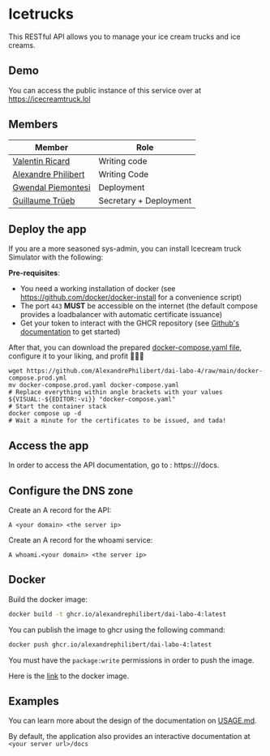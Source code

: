 # Icetrucks

This RESTful API allows you to manage your ice cream trucks and ice creams.

## Demo

You can access the public instance of this service over at https://icecreamtruck.lol

## Members

| Member | Role |
|--------------------------------------------------------------|------------------------|
| [Valentin Ricard](https://github.com/valentin-ricard)        | Writing code           |
| [Alexandre Philibert](https://github.com/AlexandrePhilibert) | Writing Code           |
| [Gwendal Piemontesi](https://github.com/gwendalpiemonte/)    | Deployment             |
| [Guillaume Trüeb](https://github.com/truebguillaume/)        | Secretary + Deployment |

## Deploy the app

If you are a more seasoned sys-admin, you can install Icecream truck Simulator with the following:

**Pre-requisites**:
- You need a working installation of docker (see https://github.com/docker/docker-install for a convenience script)
- The port `443` **MUST** be accessible on the internet
  (the default compose provides a loadbalancer with automatic certificate issuance)
- Get your token to interact with the GHCR repository
  (see [Github's documentation](https://docs.github.com/en/packages/working-with-a-github-packages-registry/working-with-the-container-registry#authenticating-to-the-container-registry)
  to get started)

After that, you can download the prepared [docker-compose.yaml file](./docker-compose.yml),
configure it to your liking, and profit 💸💸💸
```shell
wget https://github.com/AlexandrePhilibert/dai-labo-4/raw/main/docker-compose.prod.yml
mv docker-compose.prod.yaml docker-compose.yaml
# Replace everything within angle brackets with your values
${VISUAL:-${EDITOR:-vi}} "docker-compose.yaml"
# Start the container stack
docker compose up -d
# Wait a minute for the certificates to be issued, and tada!
```

## Access the app

In order to access the API documentation, go to : https://<your domain>/docs.

## Configure the DNS zone

Create an A record for the API:

```
A <your domain> <the server ip>
```

Create an A record for the whoami service:

```
A whoami.<your domain> <the server ip>
```

## Docker

Build the docker image:

```sh
docker build -t ghcr.io/alexandrephilibert/dai-labo-4:latest
``` 

You can publish the image to ghcr using the following command:

```sh
docker push ghcr.io/alexandrephilibert/dai-labo-4:latest
```

You must have the `package:write` permissions in order to push the image.

Here is the [link](https://github.com/AlexandrePhilibert/dai-labo-4/pkgs/container/dai-labo-4) to the docker image.

## Examples

You can learn more about the design of the documentation on [USAGE.md](USAGE.md).

By default, the application also provides an interactive documentation at `<your server url>/docs`